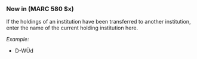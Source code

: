 ### Now in (MARC 580 $x)

If the holdings of an institution have been transferred to another institution, enter the name of the current holding institution here.

_Example:_

- D-WÜd
